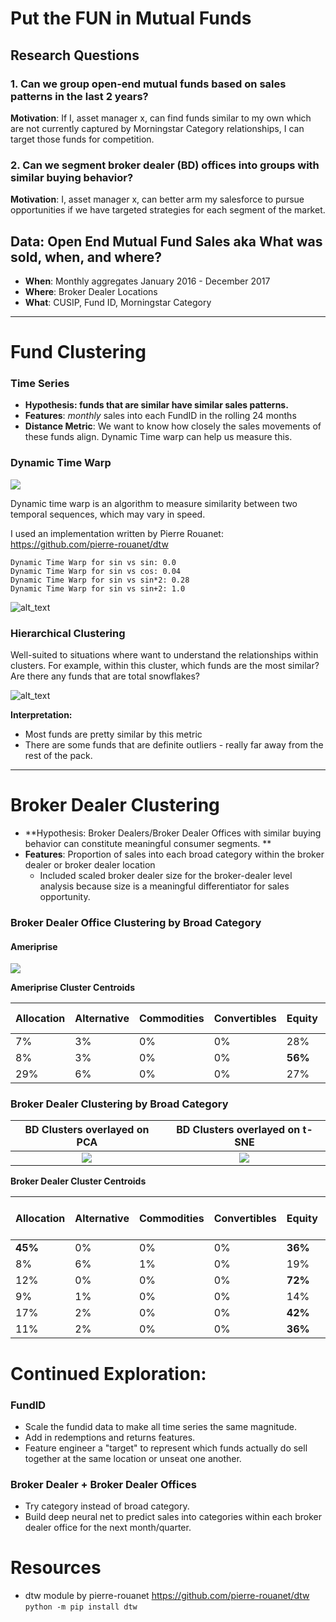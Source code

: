 # Put the FUN in Mutual Funds

## Research Questions

  ### 1. Can we group open-end mutual funds based on sales patterns in the last 2 years?
 **Motivation**: If I, asset manager x, can find funds similar to my own which are not currently captured by Morningstar Category relationships, I can target those funds for competition.
  
  ### 2. Can we segment broker dealer (BD) offices into groups with similar buying behavior?
  **Motivation**: I, asset manager x, can better arm my salesforce to pursue opportunities if we have targeted strategies for each segment of the market.
    


## Data: Open End Mutual Fund Sales aka What was sold, when, and where?
  - **When**: Monthly aggregates January 2016 - December 2017
  - **Where**: Broker Dealer Locations
  - **What**: CUSIP, Fund ID, Morningstar Category

----

# Fund Clustering

### Time Series
- **Hypothesis: funds that are similar have similar sales patterns.**
- **Features**: *monthly* sales into each FundID in the rolling 24 months
- **Distance Metric**: We want to know how closely the sales movements of these funds align. Dynamic Time warp can help us measure this.

### Dynamic Time Warp

![](https://github.com/frechfrechfrech/Mutual-Fund-Market-Clusters/blob/master/images/time_warp.jpg)

Dynamic time warp is an algorithm to measure similarity between two temporal sequences, which may vary in speed.

I used an implementation written by Pierre Rouanet: https://github.com/pierre-rouanet/dtw


    Dynamic Time Warp for sin vs sin: 0.0
    Dynamic Time Warp for sin vs cos: 0.04
    Dynamic Time Warp for sin vs sin*2: 0.28
    Dynamic Time Warp for sin vs sin+2: 1.0

![alt_text](https://github.com/frechfrechfrech/Mutual-Fund-Market-Clusters/blob/master/images/dtw_illustrated.jpeg)


### Hierarchical Clustering

Well-suited to situations where want to understand the relationships within clusters. For example, within this cluster, which funds are the most similar? Are there any funds that are total snowflakes?

![alt_text](https://github.com/frechfrechfrech/Mutual-Fund-Market-Clusters/blob/master/images/dendrogram_allocation_scaled.png)


**Interpretation:**
  - Most funds are pretty similar by this metric
  - There are some funds that are definite outliers - really far away from the rest of the pack. 


---

# Broker Dealer Clustering

- **Hypothesis: Broker Dealers/Broker Dealer Offices with similar buying behavior can constitute meaningful consumer segments. **
- **Features**: Proportion of sales into each broad category within the broker dealer or broker dealer location
  - Included scaled broker dealer size for the broker-dealer level analysis because size is a meaningful differentiator for sales opportunity.

### Broker Dealer Office Clustering by Broad Category

#### Ameriprise
![](https://github.com/frechfrechfrech/Mutual-Fund-Market-Clusters/blob/master/images/amp_pca_kmeans.png)

**Ameriprise Cluster Centroids**

Allocation | Alternative	| Commodities	| Convertibles |	Equity  | Fixed Income	| Tax Preferred 
--- | --- | --- | --- | --- | --- | --- 
7%	|3%	|0%	|0%	|28%	|**56%**	|6%
8%	|3%	|0%	|0%	|**56%**	|27%|	6%
29%	|6%	|0%	|0%	|27%	|25%	|12%



### Broker Dealer Clustering by Broad Category

BD Clusters overlayed on PCA        |  BD Clusters overlayed on t-SNE
:-------------------------:|:-------------------------:
![](https://github.com/frechfrechfrech/Mutual-Fund-Market-Clusters/blob/master/images/bd_broad_inc_size_pca_kmeans.png)  |  ![](https://github.com/frechfrechfrech/Mutual-Fund-Market-Clusters/blob/master/images/bd_broad_inc_size_tsne_kmeans.png)




**Broker Dealer Cluster Centroids**

| Allocation | Alternative | Commodities | Convertibles | Equity | Fixed Income | Tax Preferred | BD Size vs Largest | 
| --- | --- | --- | --- | --- | --- | --- |--- |
| **45%**        | 0%          | 0%          | 0%           | **36%**    | 13%          | 5%            | 0%    | 
| 8%         | 6%          | 1%          | 0%           | 19%    | 17%          | **48%**        | 0%                     | 
| 12%        | 0%          | 0%          | 0%           | **72%**    | 11%          | 4%            | 0%             | 
| 9%         | 1%          | 0%          | 0%           | 14%    | 72%          | 5%            | 0%                     | 
| 17%        | 2%          | 0%          | 0%        | **42%**   | **32%**      | 7%            | **1%**              | 
| 11%        | 2%          | 0%          | 0%           |**36%**   | **40%**        | 10%           | **68%**              | 



# Continued Exploration:

### FundID
- Scale the fundid data to make all time series the same magnitude.
- Add in redemptions and returns features.
- Feature engineer a "target" to represent which funds actually do sell together at the same location or unseat one another.

### Broker Dealer + Broker Dealer Offices
- Try category instead of broad category.
- Build deep neural net to predict sales into categories within each broker dealer office for the next month/quarter.


# Resources
- dtw module by pierre-rouanet https://github.com/pierre-rouanet/dtw
    ```python -m pip install dtw```
